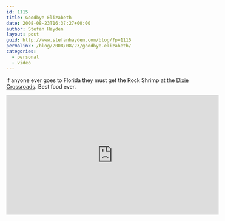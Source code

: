 ```yaml
---
id: 1115
title: Goodbye Elizabeth
date: 2008-08-23T16:37:27+00:00
author: Stefan Hayden
layout: post
guid: http://www.stefanhayden.com/blog/?p=1115
permalink: /blog/2008/08/23/goodbye-elizabeth/
categories:
  - personal
  - video
---
```

if anyone ever goes to Florida they must get the Rock Shrimp at the <a href="http://www.dixiecrossroads.com/">Dixie Crossroads</a>. Best food ever.

<iframe width="560" height="315" src="https://www.youtube.com/embed/R2-6RsVXjTc" title="YouTube video player" frameborder="0" allow="accelerometer; autoplay; clipboard-write; encrypted-media; gyroscope; picture-in-picture" allowfullscreen></iframe>